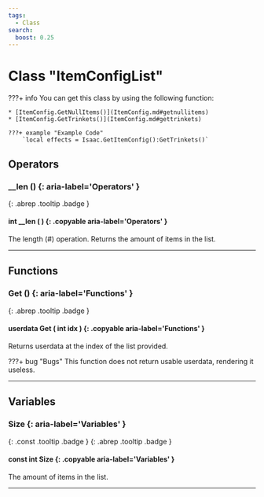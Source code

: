 ```yaml
---
tags:
  - Class
search:
  boost: 0.25
---
```

# Class "ItemConfigList"

???+ info
    You can get this class by using the following function:

    * [ItemConfig.GetNullItems()](ItemConfig.md#getnullitems)
    * [ItemConfig.GetTrinkets()](ItemConfig.md#gettrinkets)

    ???+ example "Example Code"
        `local effects = Isaac.GetItemConfig():GetTrinkets()`

## Operators
### __len () {: aria-label='Operators' }
[ ](#){: .abrep .tooltip .badge }
#### int __len ( ) {: .copyable aria-label='Operators' }

The length (#) operation. Returns the amount of items in the list.

___
## Functions
### Get () {: aria-label='Functions' }
[ ](#){: .abrep .tooltip .badge }
#### userdata Get ( int idx ) {: .copyable aria-label='Functions' }

Returns userdata at the index of the list provided.

???+ bug "Bugs"
    This function does not return usable userdata, rendering it useless.

___
## Variables
### Size {: aria-label='Variables' }
[ ](#){: .const .tooltip .badge } [ ](#){: .abrep .tooltip .badge }
#### const int Size  {: .copyable aria-label='Variables' }

The amount of items in the list.

___
